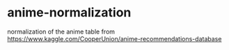 # anime-normalization
normalization of the anime table  from https://www.kaggle.com/CooperUnion/anime-recommendations-database
